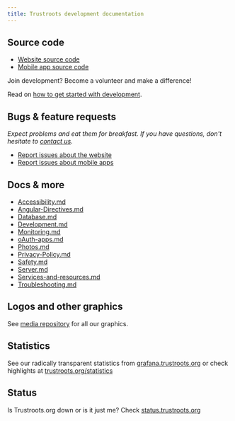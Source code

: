 ```yaml
---
title: Trustroots development documentation
---
```


## Source code

- [Website source code](https://github.com/trustroots/trustroots)
- [Mobile app source code](https://github.com/trustroots/trustroots-expo-mobile)

Join development? Become a volunteer and make a difference!

Read on [how to get started with development](Development-Getting-Started.md).

## Bugs & feature requests

_Expect problems and eat them for breakfast. If you have questions, don't hesitate to [contact us](https://www.trustroots.org/contact/)._

- [Report issues about the website](https://github.com/Trustroots/trustroots/issues)
- [Report issues about mobile apps](https://github.com/Trustroots/trustroots-expo-mobile/issues)

## Docs & more

- [Accessibility.md](Accessibility.md)
- [Angular-Directives.md](Angular-Directives.md)
- [Database.md](Database.md)
- [Development.md](Development.md)
- [Monitoring.md](Monitoring.md)
- [oAuth-apps.md](oAuth-apps.md)
- [Photos.md](Photos.md)
- [Privacy-Policy.md](Privacy-Policy.md)
- [Safety.md](Safety.md)
- [Server.md](Server.md)
- [Services-and-resources.md](Services-and-resources.md)
- [Troubleshooting.md](Troubleshooting.md)

## Logos and other graphics

See [media repository](https://github.com/trustroots/media) for all our graphics.

## Statistics

See our radically transparent statistics from [grafana.trustroots.org](https://grafana.trustroots.org) or check highlights at [trustroots.org/statistics](https://www.trustroots.org/statistics)

## Status

Is Trustroots.org down or is it just me? Check [status.trustroots.org](https://status.trustroots.org/)
